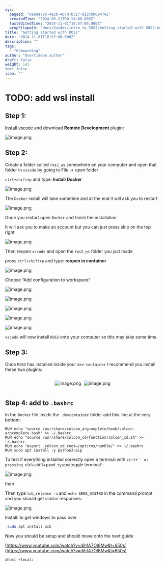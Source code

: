 ```yaml
---
sys:
  pageId: "89e0a78c-4e2b-4070-b327-d28cb0694742"
  createdTime: "2024-08-21T00:24:00.000Z"
  lastEditedTime: "2024-11-01T18:57:00.000Z"
  propFilepath: "docs/Guides/intro_to_ROS2/Getting started with ROS2.md"
title: "Getting started with ROS2"
date: "2024-11-01T18:57:00.000Z"
description: ""
tags:
  - "Onboarding"
author: "Overridden author"
draft: false
weight: 141
toc: false
icon: ""
---
```


# TODO: add wsl install

## Step 1:

[Install vscode](https://code.visualstudio.com/download) and download **Remote Development** plugin:

![image.png](https://prod-files-secure.s3.us-west-2.amazonaws.com/d518164a-d88e-44d1-a4ee-3adb3bd8bce0/efb52993-1881-4a40-b95e-6f020334f022/image.png?X-Amz-Algorithm=AWS4-HMAC-SHA256&X-Amz-Content-Sha256=UNSIGNED-PAYLOAD&X-Amz-Credential=ASIAZI2LB4667VWURD7Z%2F20250410%2Fus-west-2%2Fs3%2Faws4_request&X-Amz-Date=20250410T181127Z&X-Amz-Expires=3600&X-Amz-Security-Token=IQoJb3JpZ2luX2VjEDIaCXVzLXdlc3QtMiJHMEUCIFK0CKMW%2Bxy01sFCOAc3ogoNQj%2FAPBStWZPW%2BAYfUN%2BmAiEAoFMM8KGDa%2FyG9H5ZWb7859dBQz8GpeVvDz15ZBR1LXUqiAQIq%2F%2F%2F%2F%2F%2F%2F%2F%2F%2F%2FARAAGgw2Mzc0MjMxODM4MDUiDN5EQmljTHceDmzJpCrcA3%2FBJyXusNWU0%2BdPwF0zyg7hqAMei7bCnNWHnOE0qYo2cPeouWuNxWPdKl33qsW5BLoaf%2FvK%2BQDIRSIscfl6UnqBoHW8hFDtBPOxT71T4ebahy%2B64ZrZK%2FGPU0JJdsmEYdT4nwWXRJI9GdDoAaORt6ej6vFmPsYnsFtyHXqqu5IvVYIjytC0IrmNSK9O3VSa7ORp8zgK%2Bs8p56jUpbNrqHSoY9lXC7s3v3utPvm8QKKTKpyDJN5FSN97sEnO6mAVFObc3UYVba4yzWovOG5og2uWC2962lYxz1xKgMXwiPkWQwR%2FxVGA%2FOXMb77fR2wqOmQcz1utyjzmEroIrLVFE7rp1ULqF0jvGlFkE9T6I5U6UdBiMh5j2RJ5TCBoHhOCk6WxJdgmJS4BuvZ7j1WradJbpbTL%2BevNZOD6AQHawKLzSDWVA5EGoROZ3gWYsXiZQWUGD6imVgYlHV37ynZcjkDO3RB%2BkfdkBcknCbDcBnpYJ1S3WnFI6Tq61CiRW%2Fn%2BA7qdulUdS0LXw1MmwWueAK9ps06ZzqCNs%2BN9Iber2EtGvoVlT4dH4CY3yIBny5dW8sdF40vtLLKsyGJ6JXaLCaIFzMBmQrRP9nLFWpM%2BikCvMSLiMU3kzJGTRJ%2BxMPmH4L8GOqUBa0AbpSefmGM21nijRKHQDWXP%2B2T%2FdP%2Fd3W1bQkfJKycM%2BHWhlblKoAwhckwrFq4foV33QTvFa7%2BqSsnOvXTS9i6L4ZA%2F%2BSNnb2Nmkwp1UewdOoBWEPaY7Y8zeQZ8hNbQOqp%2BkFZ1%2BFmIMWvncM%2FHdIUzfDh738dJhbaaxysa%2FRIpOUrJX%2FcjfMed7kS%2BEmYNFo01syx9yzSLXABbQhdO%2F51MZFgA&X-Amz-Signature=de42a1c6697b7c2ef2e35e74539fa5391b9adede80af3981e70136493e7be709&X-Amz-SignedHeaders=host&x-id=GetObject)

## Step 2:

Create a folder called `ros2_ws` somewhere on your computer and open that folder in `vscode` by going to File → open folder 

`ctrl+shift+p` and type: **Install Docker**

![image.png](https://prod-files-secure.s3.us-west-2.amazonaws.com/d518164a-d88e-44d1-a4ee-3adb3bd8bce0/2269dc0e-1cd5-47ff-bceb-c04ad9b2eab0/image.png?X-Amz-Algorithm=AWS4-HMAC-SHA256&X-Amz-Content-Sha256=UNSIGNED-PAYLOAD&X-Amz-Credential=ASIAZI2LB4667VWURD7Z%2F20250410%2Fus-west-2%2Fs3%2Faws4_request&X-Amz-Date=20250410T181127Z&X-Amz-Expires=3600&X-Amz-Security-Token=IQoJb3JpZ2luX2VjEDIaCXVzLXdlc3QtMiJHMEUCIFK0CKMW%2Bxy01sFCOAc3ogoNQj%2FAPBStWZPW%2BAYfUN%2BmAiEAoFMM8KGDa%2FyG9H5ZWb7859dBQz8GpeVvDz15ZBR1LXUqiAQIq%2F%2F%2F%2F%2F%2F%2F%2F%2F%2F%2FARAAGgw2Mzc0MjMxODM4MDUiDN5EQmljTHceDmzJpCrcA3%2FBJyXusNWU0%2BdPwF0zyg7hqAMei7bCnNWHnOE0qYo2cPeouWuNxWPdKl33qsW5BLoaf%2FvK%2BQDIRSIscfl6UnqBoHW8hFDtBPOxT71T4ebahy%2B64ZrZK%2FGPU0JJdsmEYdT4nwWXRJI9GdDoAaORt6ej6vFmPsYnsFtyHXqqu5IvVYIjytC0IrmNSK9O3VSa7ORp8zgK%2Bs8p56jUpbNrqHSoY9lXC7s3v3utPvm8QKKTKpyDJN5FSN97sEnO6mAVFObc3UYVba4yzWovOG5og2uWC2962lYxz1xKgMXwiPkWQwR%2FxVGA%2FOXMb77fR2wqOmQcz1utyjzmEroIrLVFE7rp1ULqF0jvGlFkE9T6I5U6UdBiMh5j2RJ5TCBoHhOCk6WxJdgmJS4BuvZ7j1WradJbpbTL%2BevNZOD6AQHawKLzSDWVA5EGoROZ3gWYsXiZQWUGD6imVgYlHV37ynZcjkDO3RB%2BkfdkBcknCbDcBnpYJ1S3WnFI6Tq61CiRW%2Fn%2BA7qdulUdS0LXw1MmwWueAK9ps06ZzqCNs%2BN9Iber2EtGvoVlT4dH4CY3yIBny5dW8sdF40vtLLKsyGJ6JXaLCaIFzMBmQrRP9nLFWpM%2BikCvMSLiMU3kzJGTRJ%2BxMPmH4L8GOqUBa0AbpSefmGM21nijRKHQDWXP%2B2T%2FdP%2Fd3W1bQkfJKycM%2BHWhlblKoAwhckwrFq4foV33QTvFa7%2BqSsnOvXTS9i6L4ZA%2F%2BSNnb2Nmkwp1UewdOoBWEPaY7Y8zeQZ8hNbQOqp%2BkFZ1%2BFmIMWvncM%2FHdIUzfDh738dJhbaaxysa%2FRIpOUrJX%2FcjfMed7kS%2BEmYNFo01syx9yzSLXABbQhdO%2F51MZFgA&X-Amz-Signature=0f524685ac12502d4cbd3fae37248b5a42a2c6de7e34cba5f25eceac0321ab6e&X-Amz-SignedHeaders=host&x-id=GetObject)

The `Docker` install will take sometime and at the end it will ask you to restart

![image.png](https://prod-files-secure.s3.us-west-2.amazonaws.com/d518164a-d88e-44d1-a4ee-3adb3bd8bce0/ed233f78-be33-4b1f-b89c-9c346c0e961e/image.png?X-Amz-Algorithm=AWS4-HMAC-SHA256&X-Amz-Content-Sha256=UNSIGNED-PAYLOAD&X-Amz-Credential=ASIAZI2LB4667VWURD7Z%2F20250410%2Fus-west-2%2Fs3%2Faws4_request&X-Amz-Date=20250410T181127Z&X-Amz-Expires=3600&X-Amz-Security-Token=IQoJb3JpZ2luX2VjEDIaCXVzLXdlc3QtMiJHMEUCIFK0CKMW%2Bxy01sFCOAc3ogoNQj%2FAPBStWZPW%2BAYfUN%2BmAiEAoFMM8KGDa%2FyG9H5ZWb7859dBQz8GpeVvDz15ZBR1LXUqiAQIq%2F%2F%2F%2F%2F%2F%2F%2F%2F%2F%2FARAAGgw2Mzc0MjMxODM4MDUiDN5EQmljTHceDmzJpCrcA3%2FBJyXusNWU0%2BdPwF0zyg7hqAMei7bCnNWHnOE0qYo2cPeouWuNxWPdKl33qsW5BLoaf%2FvK%2BQDIRSIscfl6UnqBoHW8hFDtBPOxT71T4ebahy%2B64ZrZK%2FGPU0JJdsmEYdT4nwWXRJI9GdDoAaORt6ej6vFmPsYnsFtyHXqqu5IvVYIjytC0IrmNSK9O3VSa7ORp8zgK%2Bs8p56jUpbNrqHSoY9lXC7s3v3utPvm8QKKTKpyDJN5FSN97sEnO6mAVFObc3UYVba4yzWovOG5og2uWC2962lYxz1xKgMXwiPkWQwR%2FxVGA%2FOXMb77fR2wqOmQcz1utyjzmEroIrLVFE7rp1ULqF0jvGlFkE9T6I5U6UdBiMh5j2RJ5TCBoHhOCk6WxJdgmJS4BuvZ7j1WradJbpbTL%2BevNZOD6AQHawKLzSDWVA5EGoROZ3gWYsXiZQWUGD6imVgYlHV37ynZcjkDO3RB%2BkfdkBcknCbDcBnpYJ1S3WnFI6Tq61CiRW%2Fn%2BA7qdulUdS0LXw1MmwWueAK9ps06ZzqCNs%2BN9Iber2EtGvoVlT4dH4CY3yIBny5dW8sdF40vtLLKsyGJ6JXaLCaIFzMBmQrRP9nLFWpM%2BikCvMSLiMU3kzJGTRJ%2BxMPmH4L8GOqUBa0AbpSefmGM21nijRKHQDWXP%2B2T%2FdP%2Fd3W1bQkfJKycM%2BHWhlblKoAwhckwrFq4foV33QTvFa7%2BqSsnOvXTS9i6L4ZA%2F%2BSNnb2Nmkwp1UewdOoBWEPaY7Y8zeQZ8hNbQOqp%2BkFZ1%2BFmIMWvncM%2FHdIUzfDh738dJhbaaxysa%2FRIpOUrJX%2FcjfMed7kS%2BEmYNFo01syx9yzSLXABbQhdO%2F51MZFgA&X-Amz-Signature=b7724997ef6e66df9e82d42baac91750a60c29b7caa95aa5d0a4d46e7adcc3e5&X-Amz-SignedHeaders=host&x-id=GetObject)

Once you restart open `Docker` and finish the installation

It will ask you to make an account but you can just press skip on the top right

![image.png](https://prod-files-secure.s3.us-west-2.amazonaws.com/d518164a-d88e-44d1-a4ee-3adb3bd8bce0/21010ad9-1659-4fd9-9f59-9932a09b2a3d/image.png?X-Amz-Algorithm=AWS4-HMAC-SHA256&X-Amz-Content-Sha256=UNSIGNED-PAYLOAD&X-Amz-Credential=ASIAZI2LB4667VWURD7Z%2F20250410%2Fus-west-2%2Fs3%2Faws4_request&X-Amz-Date=20250410T181127Z&X-Amz-Expires=3600&X-Amz-Security-Token=IQoJb3JpZ2luX2VjEDIaCXVzLXdlc3QtMiJHMEUCIFK0CKMW%2Bxy01sFCOAc3ogoNQj%2FAPBStWZPW%2BAYfUN%2BmAiEAoFMM8KGDa%2FyG9H5ZWb7859dBQz8GpeVvDz15ZBR1LXUqiAQIq%2F%2F%2F%2F%2F%2F%2F%2F%2F%2F%2FARAAGgw2Mzc0MjMxODM4MDUiDN5EQmljTHceDmzJpCrcA3%2FBJyXusNWU0%2BdPwF0zyg7hqAMei7bCnNWHnOE0qYo2cPeouWuNxWPdKl33qsW5BLoaf%2FvK%2BQDIRSIscfl6UnqBoHW8hFDtBPOxT71T4ebahy%2B64ZrZK%2FGPU0JJdsmEYdT4nwWXRJI9GdDoAaORt6ej6vFmPsYnsFtyHXqqu5IvVYIjytC0IrmNSK9O3VSa7ORp8zgK%2Bs8p56jUpbNrqHSoY9lXC7s3v3utPvm8QKKTKpyDJN5FSN97sEnO6mAVFObc3UYVba4yzWovOG5og2uWC2962lYxz1xKgMXwiPkWQwR%2FxVGA%2FOXMb77fR2wqOmQcz1utyjzmEroIrLVFE7rp1ULqF0jvGlFkE9T6I5U6UdBiMh5j2RJ5TCBoHhOCk6WxJdgmJS4BuvZ7j1WradJbpbTL%2BevNZOD6AQHawKLzSDWVA5EGoROZ3gWYsXiZQWUGD6imVgYlHV37ynZcjkDO3RB%2BkfdkBcknCbDcBnpYJ1S3WnFI6Tq61CiRW%2Fn%2BA7qdulUdS0LXw1MmwWueAK9ps06ZzqCNs%2BN9Iber2EtGvoVlT4dH4CY3yIBny5dW8sdF40vtLLKsyGJ6JXaLCaIFzMBmQrRP9nLFWpM%2BikCvMSLiMU3kzJGTRJ%2BxMPmH4L8GOqUBa0AbpSefmGM21nijRKHQDWXP%2B2T%2FdP%2Fd3W1bQkfJKycM%2BHWhlblKoAwhckwrFq4foV33QTvFa7%2BqSsnOvXTS9i6L4ZA%2F%2BSNnb2Nmkwp1UewdOoBWEPaY7Y8zeQZ8hNbQOqp%2BkFZ1%2BFmIMWvncM%2FHdIUzfDh738dJhbaaxysa%2FRIpOUrJX%2FcjfMed7kS%2BEmYNFo01syx9yzSLXABbQhdO%2F51MZFgA&X-Amz-Signature=3fa77fdf58aba6158c6eb1fffa96523f87778a169fd3b7d11406785faf2fe526&X-Amz-SignedHeaders=host&x-id=GetObject)

Then reopen `vscode` and open the `ros2_ws` folder you just made

press `ctrl+shift+p` and type: **reopen in container**

![image.png](https://prod-files-secure.s3.us-west-2.amazonaws.com/d518164a-d88e-44d1-a4ee-3adb3bd8bce0/4e93b8c2-41ad-488c-8095-c74205196118/image.png?X-Amz-Algorithm=AWS4-HMAC-SHA256&X-Amz-Content-Sha256=UNSIGNED-PAYLOAD&X-Amz-Credential=ASIAZI2LB4667VWURD7Z%2F20250410%2Fus-west-2%2Fs3%2Faws4_request&X-Amz-Date=20250410T181127Z&X-Amz-Expires=3600&X-Amz-Security-Token=IQoJb3JpZ2luX2VjEDIaCXVzLXdlc3QtMiJHMEUCIFK0CKMW%2Bxy01sFCOAc3ogoNQj%2FAPBStWZPW%2BAYfUN%2BmAiEAoFMM8KGDa%2FyG9H5ZWb7859dBQz8GpeVvDz15ZBR1LXUqiAQIq%2F%2F%2F%2F%2F%2F%2F%2F%2F%2F%2FARAAGgw2Mzc0MjMxODM4MDUiDN5EQmljTHceDmzJpCrcA3%2FBJyXusNWU0%2BdPwF0zyg7hqAMei7bCnNWHnOE0qYo2cPeouWuNxWPdKl33qsW5BLoaf%2FvK%2BQDIRSIscfl6UnqBoHW8hFDtBPOxT71T4ebahy%2B64ZrZK%2FGPU0JJdsmEYdT4nwWXRJI9GdDoAaORt6ej6vFmPsYnsFtyHXqqu5IvVYIjytC0IrmNSK9O3VSa7ORp8zgK%2Bs8p56jUpbNrqHSoY9lXC7s3v3utPvm8QKKTKpyDJN5FSN97sEnO6mAVFObc3UYVba4yzWovOG5og2uWC2962lYxz1xKgMXwiPkWQwR%2FxVGA%2FOXMb77fR2wqOmQcz1utyjzmEroIrLVFE7rp1ULqF0jvGlFkE9T6I5U6UdBiMh5j2RJ5TCBoHhOCk6WxJdgmJS4BuvZ7j1WradJbpbTL%2BevNZOD6AQHawKLzSDWVA5EGoROZ3gWYsXiZQWUGD6imVgYlHV37ynZcjkDO3RB%2BkfdkBcknCbDcBnpYJ1S3WnFI6Tq61CiRW%2Fn%2BA7qdulUdS0LXw1MmwWueAK9ps06ZzqCNs%2BN9Iber2EtGvoVlT4dH4CY3yIBny5dW8sdF40vtLLKsyGJ6JXaLCaIFzMBmQrRP9nLFWpM%2BikCvMSLiMU3kzJGTRJ%2BxMPmH4L8GOqUBa0AbpSefmGM21nijRKHQDWXP%2B2T%2FdP%2Fd3W1bQkfJKycM%2BHWhlblKoAwhckwrFq4foV33QTvFa7%2BqSsnOvXTS9i6L4ZA%2F%2BSNnb2Nmkwp1UewdOoBWEPaY7Y8zeQZ8hNbQOqp%2BkFZ1%2BFmIMWvncM%2FHdIUzfDh738dJhbaaxysa%2FRIpOUrJX%2FcjfMed7kS%2BEmYNFo01syx9yzSLXABbQhdO%2F51MZFgA&X-Amz-Signature=05d1061b22105fe46d0412cbae6a853ad10b226bf9beebbc742ffb445d46a949&X-Amz-SignedHeaders=host&x-id=GetObject)

Choose “Add configuration to workspace”

![image.png](https://prod-files-secure.s3.us-west-2.amazonaws.com/d518164a-d88e-44d1-a4ee-3adb3bd8bce0/9560b282-5060-4989-ba37-97e7b2c22476/image.png?X-Amz-Algorithm=AWS4-HMAC-SHA256&X-Amz-Content-Sha256=UNSIGNED-PAYLOAD&X-Amz-Credential=ASIAZI2LB4667VWURD7Z%2F20250410%2Fus-west-2%2Fs3%2Faws4_request&X-Amz-Date=20250410T181127Z&X-Amz-Expires=3600&X-Amz-Security-Token=IQoJb3JpZ2luX2VjEDIaCXVzLXdlc3QtMiJHMEUCIFK0CKMW%2Bxy01sFCOAc3ogoNQj%2FAPBStWZPW%2BAYfUN%2BmAiEAoFMM8KGDa%2FyG9H5ZWb7859dBQz8GpeVvDz15ZBR1LXUqiAQIq%2F%2F%2F%2F%2F%2F%2F%2F%2F%2F%2FARAAGgw2Mzc0MjMxODM4MDUiDN5EQmljTHceDmzJpCrcA3%2FBJyXusNWU0%2BdPwF0zyg7hqAMei7bCnNWHnOE0qYo2cPeouWuNxWPdKl33qsW5BLoaf%2FvK%2BQDIRSIscfl6UnqBoHW8hFDtBPOxT71T4ebahy%2B64ZrZK%2FGPU0JJdsmEYdT4nwWXRJI9GdDoAaORt6ej6vFmPsYnsFtyHXqqu5IvVYIjytC0IrmNSK9O3VSa7ORp8zgK%2Bs8p56jUpbNrqHSoY9lXC7s3v3utPvm8QKKTKpyDJN5FSN97sEnO6mAVFObc3UYVba4yzWovOG5og2uWC2962lYxz1xKgMXwiPkWQwR%2FxVGA%2FOXMb77fR2wqOmQcz1utyjzmEroIrLVFE7rp1ULqF0jvGlFkE9T6I5U6UdBiMh5j2RJ5TCBoHhOCk6WxJdgmJS4BuvZ7j1WradJbpbTL%2BevNZOD6AQHawKLzSDWVA5EGoROZ3gWYsXiZQWUGD6imVgYlHV37ynZcjkDO3RB%2BkfdkBcknCbDcBnpYJ1S3WnFI6Tq61CiRW%2Fn%2BA7qdulUdS0LXw1MmwWueAK9ps06ZzqCNs%2BN9Iber2EtGvoVlT4dH4CY3yIBny5dW8sdF40vtLLKsyGJ6JXaLCaIFzMBmQrRP9nLFWpM%2BikCvMSLiMU3kzJGTRJ%2BxMPmH4L8GOqUBa0AbpSefmGM21nijRKHQDWXP%2B2T%2FdP%2Fd3W1bQkfJKycM%2BHWhlblKoAwhckwrFq4foV33QTvFa7%2BqSsnOvXTS9i6L4ZA%2F%2BSNnb2Nmkwp1UewdOoBWEPaY7Y8zeQZ8hNbQOqp%2BkFZ1%2BFmIMWvncM%2FHdIUzfDh738dJhbaaxysa%2FRIpOUrJX%2FcjfMed7kS%2BEmYNFo01syx9yzSLXABbQhdO%2F51MZFgA&X-Amz-Signature=49e70a336dced60623389f3d8daf93422edd4f818c72e390461b0c4e5321f166&X-Amz-SignedHeaders=host&x-id=GetObject)

![image.png](https://prod-files-secure.s3.us-west-2.amazonaws.com/d518164a-d88e-44d1-a4ee-3adb3bd8bce0/2ee63f81-886b-48e8-a553-dc6e5eac99e4/image.png?X-Amz-Algorithm=AWS4-HMAC-SHA256&X-Amz-Content-Sha256=UNSIGNED-PAYLOAD&X-Amz-Credential=ASIAZI2LB4667VWURD7Z%2F20250410%2Fus-west-2%2Fs3%2Faws4_request&X-Amz-Date=20250410T181127Z&X-Amz-Expires=3600&X-Amz-Security-Token=IQoJb3JpZ2luX2VjEDIaCXVzLXdlc3QtMiJHMEUCIFK0CKMW%2Bxy01sFCOAc3ogoNQj%2FAPBStWZPW%2BAYfUN%2BmAiEAoFMM8KGDa%2FyG9H5ZWb7859dBQz8GpeVvDz15ZBR1LXUqiAQIq%2F%2F%2F%2F%2F%2F%2F%2F%2F%2F%2FARAAGgw2Mzc0MjMxODM4MDUiDN5EQmljTHceDmzJpCrcA3%2FBJyXusNWU0%2BdPwF0zyg7hqAMei7bCnNWHnOE0qYo2cPeouWuNxWPdKl33qsW5BLoaf%2FvK%2BQDIRSIscfl6UnqBoHW8hFDtBPOxT71T4ebahy%2B64ZrZK%2FGPU0JJdsmEYdT4nwWXRJI9GdDoAaORt6ej6vFmPsYnsFtyHXqqu5IvVYIjytC0IrmNSK9O3VSa7ORp8zgK%2Bs8p56jUpbNrqHSoY9lXC7s3v3utPvm8QKKTKpyDJN5FSN97sEnO6mAVFObc3UYVba4yzWovOG5og2uWC2962lYxz1xKgMXwiPkWQwR%2FxVGA%2FOXMb77fR2wqOmQcz1utyjzmEroIrLVFE7rp1ULqF0jvGlFkE9T6I5U6UdBiMh5j2RJ5TCBoHhOCk6WxJdgmJS4BuvZ7j1WradJbpbTL%2BevNZOD6AQHawKLzSDWVA5EGoROZ3gWYsXiZQWUGD6imVgYlHV37ynZcjkDO3RB%2BkfdkBcknCbDcBnpYJ1S3WnFI6Tq61CiRW%2Fn%2BA7qdulUdS0LXw1MmwWueAK9ps06ZzqCNs%2BN9Iber2EtGvoVlT4dH4CY3yIBny5dW8sdF40vtLLKsyGJ6JXaLCaIFzMBmQrRP9nLFWpM%2BikCvMSLiMU3kzJGTRJ%2BxMPmH4L8GOqUBa0AbpSefmGM21nijRKHQDWXP%2B2T%2FdP%2Fd3W1bQkfJKycM%2BHWhlblKoAwhckwrFq4foV33QTvFa7%2BqSsnOvXTS9i6L4ZA%2F%2BSNnb2Nmkwp1UewdOoBWEPaY7Y8zeQZ8hNbQOqp%2BkFZ1%2BFmIMWvncM%2FHdIUzfDh738dJhbaaxysa%2FRIpOUrJX%2FcjfMed7kS%2BEmYNFo01syx9yzSLXABbQhdO%2F51MZFgA&X-Amz-Signature=a7c17299ddcc40c00d6ed19ad8e5ebf9e485e35861780d85e70e28e53dca9787&X-Amz-SignedHeaders=host&x-id=GetObject)

![image.png](https://prod-files-secure.s3.us-west-2.amazonaws.com/d518164a-d88e-44d1-a4ee-3adb3bd8bce0/ae1580b2-b048-407e-aed9-b584224a7a04/image.png?X-Amz-Algorithm=AWS4-HMAC-SHA256&X-Amz-Content-Sha256=UNSIGNED-PAYLOAD&X-Amz-Credential=ASIAZI2LB4667VWURD7Z%2F20250410%2Fus-west-2%2Fs3%2Faws4_request&X-Amz-Date=20250410T181127Z&X-Amz-Expires=3600&X-Amz-Security-Token=IQoJb3JpZ2luX2VjEDIaCXVzLXdlc3QtMiJHMEUCIFK0CKMW%2Bxy01sFCOAc3ogoNQj%2FAPBStWZPW%2BAYfUN%2BmAiEAoFMM8KGDa%2FyG9H5ZWb7859dBQz8GpeVvDz15ZBR1LXUqiAQIq%2F%2F%2F%2F%2F%2F%2F%2F%2F%2F%2FARAAGgw2Mzc0MjMxODM4MDUiDN5EQmljTHceDmzJpCrcA3%2FBJyXusNWU0%2BdPwF0zyg7hqAMei7bCnNWHnOE0qYo2cPeouWuNxWPdKl33qsW5BLoaf%2FvK%2BQDIRSIscfl6UnqBoHW8hFDtBPOxT71T4ebahy%2B64ZrZK%2FGPU0JJdsmEYdT4nwWXRJI9GdDoAaORt6ej6vFmPsYnsFtyHXqqu5IvVYIjytC0IrmNSK9O3VSa7ORp8zgK%2Bs8p56jUpbNrqHSoY9lXC7s3v3utPvm8QKKTKpyDJN5FSN97sEnO6mAVFObc3UYVba4yzWovOG5og2uWC2962lYxz1xKgMXwiPkWQwR%2FxVGA%2FOXMb77fR2wqOmQcz1utyjzmEroIrLVFE7rp1ULqF0jvGlFkE9T6I5U6UdBiMh5j2RJ5TCBoHhOCk6WxJdgmJS4BuvZ7j1WradJbpbTL%2BevNZOD6AQHawKLzSDWVA5EGoROZ3gWYsXiZQWUGD6imVgYlHV37ynZcjkDO3RB%2BkfdkBcknCbDcBnpYJ1S3WnFI6Tq61CiRW%2Fn%2BA7qdulUdS0LXw1MmwWueAK9ps06ZzqCNs%2BN9Iber2EtGvoVlT4dH4CY3yIBny5dW8sdF40vtLLKsyGJ6JXaLCaIFzMBmQrRP9nLFWpM%2BikCvMSLiMU3kzJGTRJ%2BxMPmH4L8GOqUBa0AbpSefmGM21nijRKHQDWXP%2B2T%2FdP%2Fd3W1bQkfJKycM%2BHWhlblKoAwhckwrFq4foV33QTvFa7%2BqSsnOvXTS9i6L4ZA%2F%2BSNnb2Nmkwp1UewdOoBWEPaY7Y8zeQZ8hNbQOqp%2BkFZ1%2BFmIMWvncM%2FHdIUzfDh738dJhbaaxysa%2FRIpOUrJX%2FcjfMed7kS%2BEmYNFo01syx9yzSLXABbQhdO%2F51MZFgA&X-Amz-Signature=0704e9320b73d86469e0116126daa6078e368712b0d686b85a0e1ca11cb944e0&X-Amz-SignedHeaders=host&x-id=GetObject)

![image.png](https://prod-files-secure.s3.us-west-2.amazonaws.com/d518164a-d88e-44d1-a4ee-3adb3bd8bce0/53255b28-f75e-430f-b9e3-c0ac8577e42b/image.png?X-Amz-Algorithm=AWS4-HMAC-SHA256&X-Amz-Content-Sha256=UNSIGNED-PAYLOAD&X-Amz-Credential=ASIAZI2LB4667VWURD7Z%2F20250410%2Fus-west-2%2Fs3%2Faws4_request&X-Amz-Date=20250410T181127Z&X-Amz-Expires=3600&X-Amz-Security-Token=IQoJb3JpZ2luX2VjEDIaCXVzLXdlc3QtMiJHMEUCIFK0CKMW%2Bxy01sFCOAc3ogoNQj%2FAPBStWZPW%2BAYfUN%2BmAiEAoFMM8KGDa%2FyG9H5ZWb7859dBQz8GpeVvDz15ZBR1LXUqiAQIq%2F%2F%2F%2F%2F%2F%2F%2F%2F%2F%2FARAAGgw2Mzc0MjMxODM4MDUiDN5EQmljTHceDmzJpCrcA3%2FBJyXusNWU0%2BdPwF0zyg7hqAMei7bCnNWHnOE0qYo2cPeouWuNxWPdKl33qsW5BLoaf%2FvK%2BQDIRSIscfl6UnqBoHW8hFDtBPOxT71T4ebahy%2B64ZrZK%2FGPU0JJdsmEYdT4nwWXRJI9GdDoAaORt6ej6vFmPsYnsFtyHXqqu5IvVYIjytC0IrmNSK9O3VSa7ORp8zgK%2Bs8p56jUpbNrqHSoY9lXC7s3v3utPvm8QKKTKpyDJN5FSN97sEnO6mAVFObc3UYVba4yzWovOG5og2uWC2962lYxz1xKgMXwiPkWQwR%2FxVGA%2FOXMb77fR2wqOmQcz1utyjzmEroIrLVFE7rp1ULqF0jvGlFkE9T6I5U6UdBiMh5j2RJ5TCBoHhOCk6WxJdgmJS4BuvZ7j1WradJbpbTL%2BevNZOD6AQHawKLzSDWVA5EGoROZ3gWYsXiZQWUGD6imVgYlHV37ynZcjkDO3RB%2BkfdkBcknCbDcBnpYJ1S3WnFI6Tq61CiRW%2Fn%2BA7qdulUdS0LXw1MmwWueAK9ps06ZzqCNs%2BN9Iber2EtGvoVlT4dH4CY3yIBny5dW8sdF40vtLLKsyGJ6JXaLCaIFzMBmQrRP9nLFWpM%2BikCvMSLiMU3kzJGTRJ%2BxMPmH4L8GOqUBa0AbpSefmGM21nijRKHQDWXP%2B2T%2FdP%2Fd3W1bQkfJKycM%2BHWhlblKoAwhckwrFq4foV33QTvFa7%2BqSsnOvXTS9i6L4ZA%2F%2BSNnb2Nmkwp1UewdOoBWEPaY7Y8zeQZ8hNbQOqp%2BkFZ1%2BFmIMWvncM%2FHdIUzfDh738dJhbaaxysa%2FRIpOUrJX%2FcjfMed7kS%2BEmYNFo01syx9yzSLXABbQhdO%2F51MZFgA&X-Amz-Signature=aa498d35193fb311ef522bf828bf733ccd524b5c4ed3132f7758afb4c91ba66a&X-Amz-SignedHeaders=host&x-id=GetObject)

![image.png](https://prod-files-secure.s3.us-west-2.amazonaws.com/d518164a-d88e-44d1-a4ee-3adb3bd8bce0/7c562767-5af9-4ffb-97d1-327bcdf4ee00/image.png?X-Amz-Algorithm=AWS4-HMAC-SHA256&X-Amz-Content-Sha256=UNSIGNED-PAYLOAD&X-Amz-Credential=ASIAZI2LB4667VWURD7Z%2F20250410%2Fus-west-2%2Fs3%2Faws4_request&X-Amz-Date=20250410T181127Z&X-Amz-Expires=3600&X-Amz-Security-Token=IQoJb3JpZ2luX2VjEDIaCXVzLXdlc3QtMiJHMEUCIFK0CKMW%2Bxy01sFCOAc3ogoNQj%2FAPBStWZPW%2BAYfUN%2BmAiEAoFMM8KGDa%2FyG9H5ZWb7859dBQz8GpeVvDz15ZBR1LXUqiAQIq%2F%2F%2F%2F%2F%2F%2F%2F%2F%2F%2FARAAGgw2Mzc0MjMxODM4MDUiDN5EQmljTHceDmzJpCrcA3%2FBJyXusNWU0%2BdPwF0zyg7hqAMei7bCnNWHnOE0qYo2cPeouWuNxWPdKl33qsW5BLoaf%2FvK%2BQDIRSIscfl6UnqBoHW8hFDtBPOxT71T4ebahy%2B64ZrZK%2FGPU0JJdsmEYdT4nwWXRJI9GdDoAaORt6ej6vFmPsYnsFtyHXqqu5IvVYIjytC0IrmNSK9O3VSa7ORp8zgK%2Bs8p56jUpbNrqHSoY9lXC7s3v3utPvm8QKKTKpyDJN5FSN97sEnO6mAVFObc3UYVba4yzWovOG5og2uWC2962lYxz1xKgMXwiPkWQwR%2FxVGA%2FOXMb77fR2wqOmQcz1utyjzmEroIrLVFE7rp1ULqF0jvGlFkE9T6I5U6UdBiMh5j2RJ5TCBoHhOCk6WxJdgmJS4BuvZ7j1WradJbpbTL%2BevNZOD6AQHawKLzSDWVA5EGoROZ3gWYsXiZQWUGD6imVgYlHV37ynZcjkDO3RB%2BkfdkBcknCbDcBnpYJ1S3WnFI6Tq61CiRW%2Fn%2BA7qdulUdS0LXw1MmwWueAK9ps06ZzqCNs%2BN9Iber2EtGvoVlT4dH4CY3yIBny5dW8sdF40vtLLKsyGJ6JXaLCaIFzMBmQrRP9nLFWpM%2BikCvMSLiMU3kzJGTRJ%2BxMPmH4L8GOqUBa0AbpSefmGM21nijRKHQDWXP%2B2T%2FdP%2Fd3W1bQkfJKycM%2BHWhlblKoAwhckwrFq4foV33QTvFa7%2BqSsnOvXTS9i6L4ZA%2F%2BSNnb2Nmkwp1UewdOoBWEPaY7Y8zeQZ8hNbQOqp%2BkFZ1%2BFmIMWvncM%2FHdIUzfDh738dJhbaaxysa%2FRIpOUrJX%2FcjfMed7kS%2BEmYNFo01syx9yzSLXABbQhdO%2F51MZFgA&X-Amz-Signature=8e9bf5c160584b24c61d32363d0cae1abdf010894e4435d254ae4c9adf74e5fe&X-Amz-SignedHeaders=host&x-id=GetObject)

`vscode` will now install `ROS2` onto your computer so this may take some time.

## Step 3:

Once `ROS2` has installed inside your `dev-container` I recommend you install these two plugins:

<div style="display: flex;flex-direction: row; column-gap:10px; max-width: 630px;justify-content: center;">
<div>

![image.png](https://prod-files-secure.s3.us-west-2.amazonaws.com/d518164a-d88e-44d1-a4ee-3adb3bd8bce0/3fc3d550-5a54-4ba1-ba6b-faa01cdb7369/image.png?X-Amz-Algorithm=AWS4-HMAC-SHA256&X-Amz-Content-Sha256=UNSIGNED-PAYLOAD&X-Amz-Credential=ASIAZI2LB466UAMV37KF%2F20250410%2Fus-west-2%2Fs3%2Faws4_request&X-Amz-Date=20250410T181130Z&X-Amz-Expires=3600&X-Amz-Security-Token=IQoJb3JpZ2luX2VjEDIaCXVzLXdlc3QtMiJGMEQCIFOH1h3CGzurmYb86dqulxLtpPdN0nqgkFjOsvTI1PKrAiAm0w2HpzAZlKILnTK602MkfX%2BTpfdITQuF2fEE9X8YgyqIBAir%2F%2F%2F%2F%2F%2F%2F%2F%2F%2F8BEAAaDDYzNzQyMzE4MzgwNSIM7ns9OcWGmLYmfw3lKtwDnjSHkopN7thVn4z4fgYhZrTlMBcEC1QWxnsZMkXJIMKvdxGJa%2FCFa%2F5W3WBRDnr%2Fce4C7UxQRCv87crJe%2BCubVpKf6Ot1ZDYs6pJlkS1Sw1miFWJ5tulehCqCI2L5dRw%2FzQHcYNMnb9kJg3HrVObL8dG7zmkJHQzcNni7h4Y%2FNl%2BIplL2IZqKgDT6Iu01Cwr%2FlIveRPzuFrD53rH8ACp8wUDAj2aZeRrGK6MoVnCgXJYzNmYx5eAqQl7eyrIszYA5oXijb1d%2FJ7tghAeZu6DepZQqV9S0d14%2FiaWtc%2B0o0GT5JO%2Ftp3KZ%2FFu4YBfHHY0eC0To8Q7%2BCS1bsVUZfNFIzg6lMDHbTiuh%2FhYYo1UmPtj8vzvWjlI8C1XoSc4NxtMXDWjdnIzjZ4Cl3YPV1WqXtLJsgQTiYse1MxfAoHzMKlkfWBckYBL24wrPBJWP64zR%2Bqt6Hfx50tHUPIVQuvH4QFfC4m5r0nCQ1jG9GceTnLV5c%2B9LuQWRd20jjK2tbbrHw6kY%2FQQmm9pCPfLjJeT9D64Zu0yU8liEOn8T3vuJbFYGRoTrg2RjBmSaEmTGUsC34xNnMSK4pwNM2QXl3LW4aQ1TC2v%2Fi80RRSQpxsYLRyyDdMZ1LntOxMTuXYwyYfgvwY6pgHyCH6ZFKF4YXtMPRGkQZmyc8ykFlZXkhrcGIa6jK1PMVyvSfieDMO%2F5qzhO7oPXcnaUsBNED%2B7t2hFjBaFIcUtzD%2BqQopu3qba%2FyUEdlNQ3i%2FgtFS7txo6ri8J9MFWktEpZ%2BpNFJxL1iS5ehFE51bLsz5f4iYCuTwq7jMri2mpHUFYBb5F%2FE1tNvXoqu0MPLT14sVKLOlk%2FaFcTyV5isERFLOj78Pa&X-Amz-Signature=769cb49c163a0b97091e41c630e5f05e1a8e75b9dcb0d991752891e430d6bb38&X-Amz-SignedHeaders=host&x-id=GetObject)

</div>
<div>

![image.png](https://prod-files-secure.s3.us-west-2.amazonaws.com/d518164a-d88e-44d1-a4ee-3adb3bd8bce0/d994cc66-13c2-4093-a5a3-f84cf4601a82/image.png?X-Amz-Algorithm=AWS4-HMAC-SHA256&X-Amz-Content-Sha256=UNSIGNED-PAYLOAD&X-Amz-Credential=ASIAZI2LB466ZFPP2KWB%2F20250410%2Fus-west-2%2Fs3%2Faws4_request&X-Amz-Date=20250410T181130Z&X-Amz-Expires=3600&X-Amz-Security-Token=IQoJb3JpZ2luX2VjEDIaCXVzLXdlc3QtMiJGMEQCIAQkGd8fkP8RWmCt0hagj0QbNXU2WRNUSG8jMIiBs93zAiBWVcB5f8vbFZRyCzParDpgdTfBlhwx4lNb%2BkiHCOMtACqIBAir%2F%2F%2F%2F%2F%2F%2F%2F%2F%2F8BEAAaDDYzNzQyMzE4MzgwNSIMj6V3DmaMkj2aCFKqKtwDnGQ8cxq9PxYL5Es8tj56oE7W61xmI9QqVc%2Bv12rwC7Q0vRb7F0DcgYR4IyFTw53W36gtGlwFlIrvixqgHLeBedYtUnNsk2vxul8T6Tn%2FetX11%2BFIXrY4%2FERk79dd2e7uplgTVRMPaI9NcEUl75TKf6ypEM2LMNuPpOIyrrtXAEywgFtUgE%2FWCGhmVLU17aS86ITuu4cEMPiF5qGyU2%2FtqmVmRnLBqBj2D6al6NbgyA3w6MDeMDq%2BcVmVvpd%2BQtBTP7LsCsPyCeWwPiv8TvIOrERZu2UE6SCjwwkhRTdpoAaKEHhWjJn61M4QC5strxwvk3YnDvM2V%2FhzWSS%2BogJFMvBUycsFOelhdmZGk34t5EVHXU89pmOQO6NHm1t0%2Fo9%2FATsETdyoM3oFs7fBfoEVWEwnlUjlTpeQpZvHv%2BZLuZQJo9iiehottPE6JK%2F0tNtZHGXFbbZTy2e1FMmF0Lbh%2FHMAAOIIvoVHL8i0gT2rzS1YjyDBu%2FezOHA89JoaKUOfFmhXsXpTJnAuYVyiyxoCLzcX%2FmEV%2BflA8QR58ScBT7T81EbCbkPQYFi4MUWQuEQ52ez%2Fk52yYj%2F6tBANmn%2FgdpC06ZWUS16YDlDIUGobp9yAoYpBiS6%2Fk4dhezQwyYfgvwY6pgF3p%2FAUAbvgBpYxibE8G1oR5agspnJ7tHYROtEKwFVDqqszmvAm4pQjeHfXcQERW7tM0kxE8kRtMzTeWA0BTVVXbTLApL%2FX9Yc3oXNEXFP12MA4DTqKnxPkQBJgYTzgXgf%2FEBjcEV20Dpd5aZwdxbvTltzc2sHkzAR3zbhx8zqLQoAKdJ4Q%2FNrpLeCHNqvH03mo1gSWS1L6KOOR2k7LW9dSHNRAVDzn&X-Amz-Signature=6904b499d94d67d80c0b71307483f64426b68158ca1123c7d8edeca7167f7575&X-Amz-SignedHeaders=host&x-id=GetObject)

</div>
</div>

## Step 4: add to `.bashrc`

In the `Docker` file inside the `.devcontainer` folder add this line at the very bottom: 

```docker
RUN echo "source /usr/share/colcon_argcomplete/hook/colcon-argcomplete.bash" >> ~/.bashrc
RUN echo "source /usr/share/colcon_cd/function/colcon_cd.sh" >> ~/.bashrc
RUN echo "export _colcon_cd_root=/opt/ros/humble/" >> ~/.bashrc
RUN sudo apt install -y python3-pip 
```

To test if everything installed correctly open a terminal with `ctrl+`` or pressing `ctrl+shift+p` and typing `toggle terminal`:

![image.png](https://prod-files-secure.s3.us-west-2.amazonaws.com/d518164a-d88e-44d1-a4ee-3adb3bd8bce0/6a4943d8-b04e-4c02-9a58-775f3384d1a5/image.png?X-Amz-Algorithm=AWS4-HMAC-SHA256&X-Amz-Content-Sha256=UNSIGNED-PAYLOAD&X-Amz-Credential=ASIAZI2LB4667VWURD7Z%2F20250410%2Fus-west-2%2Fs3%2Faws4_request&X-Amz-Date=20250410T181127Z&X-Amz-Expires=3600&X-Amz-Security-Token=IQoJb3JpZ2luX2VjEDIaCXVzLXdlc3QtMiJHMEUCIFK0CKMW%2Bxy01sFCOAc3ogoNQj%2FAPBStWZPW%2BAYfUN%2BmAiEAoFMM8KGDa%2FyG9H5ZWb7859dBQz8GpeVvDz15ZBR1LXUqiAQIq%2F%2F%2F%2F%2F%2F%2F%2F%2F%2F%2FARAAGgw2Mzc0MjMxODM4MDUiDN5EQmljTHceDmzJpCrcA3%2FBJyXusNWU0%2BdPwF0zyg7hqAMei7bCnNWHnOE0qYo2cPeouWuNxWPdKl33qsW5BLoaf%2FvK%2BQDIRSIscfl6UnqBoHW8hFDtBPOxT71T4ebahy%2B64ZrZK%2FGPU0JJdsmEYdT4nwWXRJI9GdDoAaORt6ej6vFmPsYnsFtyHXqqu5IvVYIjytC0IrmNSK9O3VSa7ORp8zgK%2Bs8p56jUpbNrqHSoY9lXC7s3v3utPvm8QKKTKpyDJN5FSN97sEnO6mAVFObc3UYVba4yzWovOG5og2uWC2962lYxz1xKgMXwiPkWQwR%2FxVGA%2FOXMb77fR2wqOmQcz1utyjzmEroIrLVFE7rp1ULqF0jvGlFkE9T6I5U6UdBiMh5j2RJ5TCBoHhOCk6WxJdgmJS4BuvZ7j1WradJbpbTL%2BevNZOD6AQHawKLzSDWVA5EGoROZ3gWYsXiZQWUGD6imVgYlHV37ynZcjkDO3RB%2BkfdkBcknCbDcBnpYJ1S3WnFI6Tq61CiRW%2Fn%2BA7qdulUdS0LXw1MmwWueAK9ps06ZzqCNs%2BN9Iber2EtGvoVlT4dH4CY3yIBny5dW8sdF40vtLLKsyGJ6JXaLCaIFzMBmQrRP9nLFWpM%2BikCvMSLiMU3kzJGTRJ%2BxMPmH4L8GOqUBa0AbpSefmGM21nijRKHQDWXP%2B2T%2FdP%2Fd3W1bQkfJKycM%2BHWhlblKoAwhckwrFq4foV33QTvFa7%2BqSsnOvXTS9i6L4ZA%2F%2BSNnb2Nmkwp1UewdOoBWEPaY7Y8zeQZ8hNbQOqp%2BkFZ1%2BFmIMWvncM%2FHdIUzfDh738dJhbaaxysa%2FRIpOUrJX%2FcjfMed7kS%2BEmYNFo01syx9yzSLXABbQhdO%2F51MZFgA&X-Amz-Signature=5dcff7cc27556ed32558380f114b86b2b1ca3e96dbdc11d47f0f0187964dfa40&X-Amz-SignedHeaders=host&x-id=GetObject)

then 

Then type `lsb_release -a` and `echo $ROS_DISTRO` in the command prompt and you should get similar responses:

![image.png](https://prod-files-secure.s3.us-west-2.amazonaws.com/d518164a-d88e-44d1-a4ee-3adb3bd8bce0/3e635dec-a805-4e85-8b9e-d000e5b71a4e/image.png?X-Amz-Algorithm=AWS4-HMAC-SHA256&X-Amz-Content-Sha256=UNSIGNED-PAYLOAD&X-Amz-Credential=ASIAZI2LB4667VWURD7Z%2F20250410%2Fus-west-2%2Fs3%2Faws4_request&X-Amz-Date=20250410T181127Z&X-Amz-Expires=3600&X-Amz-Security-Token=IQoJb3JpZ2luX2VjEDIaCXVzLXdlc3QtMiJHMEUCIFK0CKMW%2Bxy01sFCOAc3ogoNQj%2FAPBStWZPW%2BAYfUN%2BmAiEAoFMM8KGDa%2FyG9H5ZWb7859dBQz8GpeVvDz15ZBR1LXUqiAQIq%2F%2F%2F%2F%2F%2F%2F%2F%2F%2F%2FARAAGgw2Mzc0MjMxODM4MDUiDN5EQmljTHceDmzJpCrcA3%2FBJyXusNWU0%2BdPwF0zyg7hqAMei7bCnNWHnOE0qYo2cPeouWuNxWPdKl33qsW5BLoaf%2FvK%2BQDIRSIscfl6UnqBoHW8hFDtBPOxT71T4ebahy%2B64ZrZK%2FGPU0JJdsmEYdT4nwWXRJI9GdDoAaORt6ej6vFmPsYnsFtyHXqqu5IvVYIjytC0IrmNSK9O3VSa7ORp8zgK%2Bs8p56jUpbNrqHSoY9lXC7s3v3utPvm8QKKTKpyDJN5FSN97sEnO6mAVFObc3UYVba4yzWovOG5og2uWC2962lYxz1xKgMXwiPkWQwR%2FxVGA%2FOXMb77fR2wqOmQcz1utyjzmEroIrLVFE7rp1ULqF0jvGlFkE9T6I5U6UdBiMh5j2RJ5TCBoHhOCk6WxJdgmJS4BuvZ7j1WradJbpbTL%2BevNZOD6AQHawKLzSDWVA5EGoROZ3gWYsXiZQWUGD6imVgYlHV37ynZcjkDO3RB%2BkfdkBcknCbDcBnpYJ1S3WnFI6Tq61CiRW%2Fn%2BA7qdulUdS0LXw1MmwWueAK9ps06ZzqCNs%2BN9Iber2EtGvoVlT4dH4CY3yIBny5dW8sdF40vtLLKsyGJ6JXaLCaIFzMBmQrRP9nLFWpM%2BikCvMSLiMU3kzJGTRJ%2BxMPmH4L8GOqUBa0AbpSefmGM21nijRKHQDWXP%2B2T%2FdP%2Fd3W1bQkfJKycM%2BHWhlblKoAwhckwrFq4foV33QTvFa7%2BqSsnOvXTS9i6L4ZA%2F%2BSNnb2Nmkwp1UewdOoBWEPaY7Y8zeQZ8hNbQOqp%2BkFZ1%2BFmIMWvncM%2FHdIUzfDh738dJhbaaxysa%2FRIpOUrJX%2FcjfMed7kS%2BEmYNFo01syx9yzSLXABbQhdO%2F51MZFgA&X-Amz-Signature=5457630e77da62d61aea38b61e44abd26250f38618a086e9e0ddb6c7d6130f4c&X-Amz-SignedHeaders=host&x-id=GetObject)

Install:  to get windows to pass over

```bash
 sudo apt install xcb
```

Now you should be setup and should move onto the next guide 

[https://www.youtube.com/watch?v=dihfA7Ol6Mw&t=650s](https://www.youtube.com/watch?v=dihfA7Ol6Mw&t=650s)

```python
xhost +local:
```
